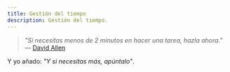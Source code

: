 ```yaml
---
title: Gestión del tiempo
description: Gestión del tiempo.
---
```


> _"Si necesitas menos de 2 minutos en hacer una tarea, hazla ahora."_ — [David Allen](http://en.wikipedia.org/wiki/David_Allen_%28author%29)

Y yo añado: _"Y si necesitas más, apúntalo"_.
